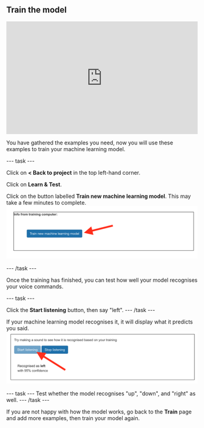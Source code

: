## Train the model

<html>
<div style="position: relative; width: 100%; overflow: hidden; padding-top: 56.25%;">
<p><iframe style="position: absolute; top: 0; left: 0; right: 0; width: 100%; height: 100%; border: none;" src="https://www.youtube.com/embed/sTg_dvfRXIE?rel=0&cc_load_policy=1" width="560" height="315" allowfullscreen allow="accelerometer; autoplay; clipboard-write; encrypted-media; gyroscope; picture-in-picture; web-share"></iframe></p>
</div>
</html>

You have gathered the examples you need, now you will use these examples to train your machine learning model.

--- task ---

Click on **< Back to project** in the top left-hand corner.

Click on **Learn & Test**.

Click on the button labelled **Train new machine learning model**. This may take a few minutes to complete.
![Arrow pointing to a button saying 'Train new machine learning model'.](images/train-new-model.png)

--- /task ---

Once the training has finished, you can test how well your model recognises your voice commands.  

--- task ---

Click the **Start listening** button, then say "left". 
--- /task ---

If your machine learning model recognises it, it will display what it predicts you said.
![Arrow pointing to the start listening button.](images/test-your-model.png)

--- task ---
Test whether the model recognises "up", "down", and "right" as well.
--- /task ---

If you are not happy with how the model works, go back to the **Train** page and add more examples, then train your model again.



